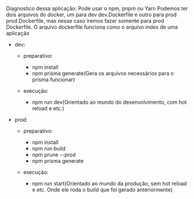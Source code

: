 Diagnostico dessa aplicação: Pode usar o npm, pnpm ou Yarn
Podemos ter dois arquivos do docker, um para dev dev.Dockerfile e outro para prod prod.Dockerfile, mas nesse caso iremos fazer somente para prod Dockerfile. O arquivo dockerfile funciona como o arquivo index de uma aplicação

- dev:
  - preparativo:
    - npm install
    - npm prisma generate(Gera os arquivos necessários para o prisma funcionar)

  - execução:
    - npm run dev(Orientado ao mundo do desenvolvimento, com hot reload e etc.)

- prod:
  - preparativo:
    - npm install
    - npm run build
    - npm prune --prod
    - npm prisma generate

  - execução:
    - npm run start(Orientado ao mundo da produção, sem hot reload e etc. Onde ele roda o build que foi gerado anteriormente)